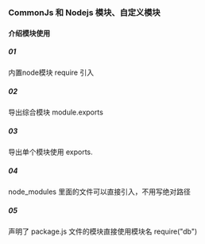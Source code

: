 ### CommonJs 和 Nodejs 模块、自定义模块

#### 介绍模块使用
##### 01 
内置node模块      require 引入

##### 02
导出综合模块
module.exports

##### 03 
导出单个模块使用    exports. 

##### 04 
node_modules 里面的文件可以直接引入，不用写绝对路径

##### 05
声明了 package.js 文件的模块直接使用模块名 require("db")
